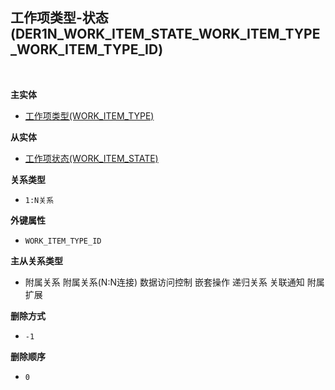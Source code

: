 ## 工作项类型-状态(DER1N_WORK_ITEM_STATE_WORK_ITEM_TYPE_WORK_ITEM_TYPE_ID) <!-- {docsify-ignore-all} -->



<br>
<p class="panel-title"><b>主实体</b></p>

* [工作项类型(WORK_ITEM_TYPE)](module/ProjMgmt/Work_item_type)

<p class="panel-title"><b>从实体</b></p>

* [工作项状态(WORK_ITEM_STATE)](module/ProjMgmt/Work_item_state)

<p class="panel-title"><b>关系类型</b></p>

* `1:N关系`

<p class="panel-title"><b>外键属性</b></p>

* `WORK_ITEM_TYPE_ID`

<p class="panel-title"><b>主从关系类型</b></p>

* <i class="fa fa-square"/></i> 附属关系 <i class="fa fa-square"/></i> 附属关系(N:N连接) <i class="fa fa-square"/></i> 数据访问控制 <i class="fa fa-square"/></i> 嵌套操作 <i class="fa fa-square"/></i> 递归关系 <i class="fa fa-square"/></i> 关联通知 <i class="fa fa-square"/></i> 附属扩展

<p class="panel-title"><b>删除方式</b></p>

* `-1`

<p class="panel-title"><b>删除顺序</b></p>

* `0`
